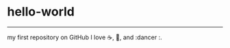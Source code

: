 # hello-world
-------------

my first repository on GitHub
I love :coffee:, :pizza:, and :dancer :. 
